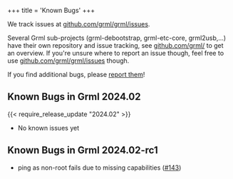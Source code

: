 +++
title = 'Known Bugs'
+++

We track issues at [github.com/grml/grml/issues](https://github.com/grml/grml/issues).

Several Grml sub-projects (grml-debootstrap, grml-etc-core, grml2usb,...) have their own repository and issue tracking, see [github.com/grml/](https://github.com/grml/) to get an overview.
If you're unsure where to report an issue though, feel free to use [github.com/grml/grml/issues](https://github.com/grml/grml/issues) though.

If you find additional bugs, please [report them](/bugs/)!

## Known Bugs in Grml 2024.02
{{< require_release_update "2024.02" >}}

* No known issues yet

## Known Bugs in Grml 2024.02-rc1

* ping as non-root fails due to missing capabilities ([#143](https://github.com/grml/grml-live/issues/143))
